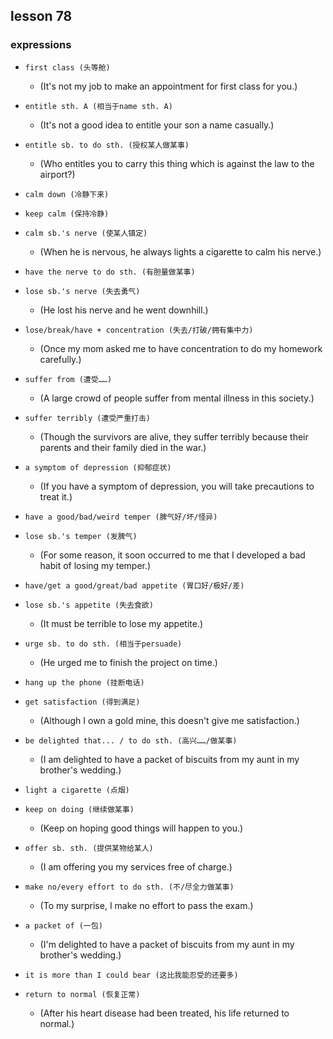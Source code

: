 ## lesson 78

### expressions

- `first class (头等舱)`
  - (It's not my job to make an appointment for first class for you.)

- `entitle sth. A (相当于name sth. A)`
  - (It's not a good idea to entitle your son a name casually.)

- `entitle sb. to do sth. (授权某人做某事)`
  - (Who entitles you to carry this thing which is against the law to the airport?)

- `calm down (冷静下来)`

- `keep calm (保持冷静)`

- `calm sb.'s nerve (使某人镇定)`
  - (When he is nervous, he always lights a cigarette to calm his nerve.)

- `have the nerve to do sth. (有胆量做某事)`

- `lose sb.'s nerve (失去勇气)`
  - (He lost his nerve and he went downhill.)

- `lose/break/have + concentration (失去/打破/拥有集中力)`
  - (Once my mom asked me to have concentration to do my homework carefully.)

- `suffer from (遭受……)`
  - (A large crowd of people suffer from mental illness in this society.)

- `suffer terribly (遭受严重打击)`
  - (Though the survivors are alive, they suffer terribly because their parents and their family died in the war.)

- `a symptom of depression (抑郁症状)`
  - (If you have a symptom of depression, you will take precautions to treat it.)

- `have a good/bad/weird temper (脾气好/坏/怪异)`

- `lose sb.'s temper (发脾气)`
  - (For some reason, it soon occurred to me that I developed a bad habit of losing my temper.)

- `have/get a good/great/bad appetite (胃口好/极好/差)`

- `lose sb.'s appetite (失去食欲)`
  - (It must be terrible to lose my appetite.)

- `urge sb. to do sth. (相当于persuade)`
  - (He urged me to finish the project on time.)

- `hang up the phone (挂断电话)`

- `get satisfaction (得到满足)`
  - (Although I own a gold mine, this doesn't give me satisfaction.)

- `be delighted that... / to do sth. (高兴……/做某事)`
  - (I am delighted to have a packet of biscuits from my aunt in my brother's wedding.)

- `light a cigarette (点烟)`

- `keep on doing (继续做某事)`
  - (Keep on hoping good things will happen to you.)

- `offer sb. sth. (提供某物给某人)`
  - (I am offering you my services free of charge.)

- `make no/every effort to do sth. (不/尽全力做某事)`
  - (To my surprise, I make no effort to pass the exam.)

- `a packet of (一包)`
  - (I'm delighted to have a packet of biscuits from my aunt in my brother's wedding.)

- `it is more than I could bear (这比我能忍受的还要多)`

- `return to normal (恢复正常)`
  - (After his heart disease had been treated, his life returned to normal.)